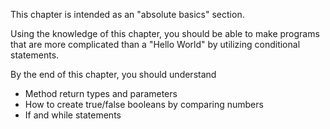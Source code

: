 This chapter is intended as an "absolute basics" section.

Using the knowledge of this chapter, you should be able to make programs that are more complicated than a "Hello World" by utilizing conditional statements.

By the end of this chapter, you should understand
* Method return types and parameters
* How to create true/false booleans by comparing numbers
* If and while statements
